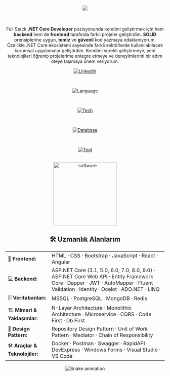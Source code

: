 <div align="center">

<h1 align="center">
    <img src="https://readme-typing-svg.herokuapp.com/?font=Righteous&size=35&center=true&vCenter=true&width=700&height=70&duration=4000&lines=Merhaba+Ben+Tunahan+👋;Full+Stack+.Net+Core+Geliştiricisiyim!;" />
</h1>
<br>

Full Stack **.NET Core Developer** pozisyonunda kendimi geliştirmek için hem **backend** hem de **frontend** tarafında farklı projeler geliştirdim. **SOLID** prensiplerine uygun, **temiz** ve **güvenli** kod yazmaya odaklanıyorum. Özellikle .NET Core ekosistemi sayesinde farklı sektörlerde kullanılabilecek kurumsal uygulamalar geliştirdim. Kendimi sürekli geliştirmeye, yeni teknolojileri öğrenip projelerime entegre etmeye ve deneyimlerimi bir adım öteye taşımaya önem veriyorum.

[![LinkedIn](https://img.shields.io/badge/LinkedIn-%230077B5.svg?logo=linkedin&logoColor=white)](https://linkedin.com/in/tunahancengiz)  

<br>

[![Language](https://go-skill-icons.vercel.app/api/icons?i=html,css,bootstrap,js,jquery,react,angular,cs,dotnet)](https://www.linkedin.com/in/tunahancengiz/)

<br>

[![Tech](https://go-skill-icons.vercel.app/api/icons?i=azure,docker,rabbitmq,elasticsearch,kubernetes,postman)](https://www.linkedin.com/in/tunahancengiz/)

<br>

[![Database](https://go-skill-icons.vercel.app/api/icons?i=mysql,mongodb,sqlserver,redis,postgres)](https://www.linkedin.com/in/tunahancengiz/)

<br>

[![Tool](https://go-skill-icons.vercel.app/api/icons?i=github,git,vscode,visualstudio)](https://www.linkedin.com/in/tunahancengiz/)

<br>
    <img src="https://github.com/user-attachments/assets/32634fbf-b87a-49bd-82ae-4b2558a9cf57" alt="software" width="200"/>


## 🛠️ Uzmanlık Alanlarım  

<table>
  <tr>
    <td align="left">🎨 <b>Frontend:</b></td>
    <td align="left">HTML · CSS · Bootstrap · JavaScript · React · Angular</td>
  </tr>
  <tr>
    <td align="left">💻 <b>Backend:</b></td>
    <td align="left">
      ASP.NET Core (3.1, 5.0, 6.0, 7.0, 8.0, 9.0) · ASP.NET Core Web API · Entity Framework Core · Dapper · JWT · AutoMapper · Fluent Validation · Identity · Ocelot · ADO.NET · LINQ
    </td>
  </tr>
  <tr>
    <td align="left">🗄️ <b>Veritabanları:</b></td>
    <td align="left">MSSQL · PostgreSQL · MongoDB · Redis</td>
  </tr>
  <tr>
    <td align="left">🏗️ <b>Mimari & Yaklaşımlar:</b></td>
    <td align="left">N-Layer Architecture · Monolithic Architecture · Microservice · CQRS · Code First · Db First</td>
  </tr>
  <tr>
    <td align="left">📐 <b>Design Pattern:</b></td>
    <td align="left">Repository Design Pattern · Unit of Work Pattern · Mediator · Chain of Responsibility</td>
  </tr>
  <tr>
    <td align="left">🛠️ <b>Araçlar & Teknolojiler:</b></td>
    <td align="left">Docker · Postman · Swagger · RapidAPI · DevExpress · Windows Forms · Visual Studio · VS Code</td>
  </tr>
</table>

<img src="https://tunadeveloper.github.io/tunadeveloper/snake.svg" alt="Snake animation" />

    
</div>

